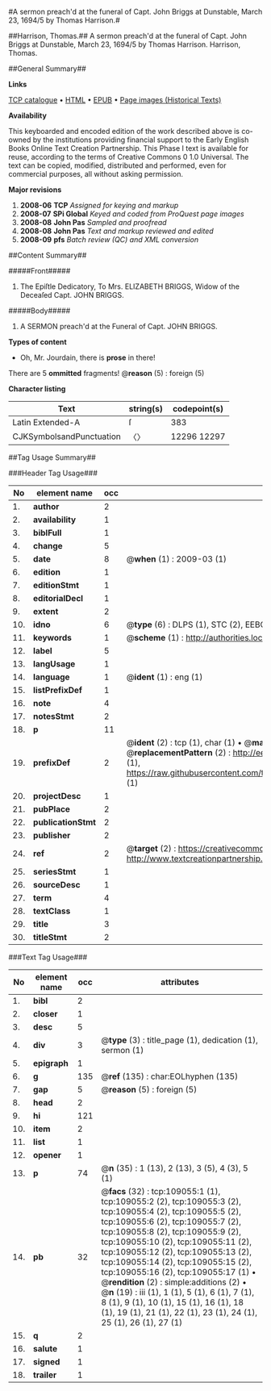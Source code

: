 #A sermon preach'd at the funeral of Capt. John Briggs at Dunstable, March 23, 1694/5 by Thomas Harrison.#

##Harrison, Thomas.##
A sermon preach'd at the funeral of Capt. John Briggs at Dunstable, March 23, 1694/5 by Thomas Harrison.
Harrison, Thomas.

##General Summary##

**Links**

[TCP catalogue](http://www.ota.ox.ac.uk/tcp/)  • 
[HTML](http://tei.it.ox.ac.uk/tcp/Texts-HTML/free/A45/A45688.html)  • 
[EPUB](http://tei.it.ox.ac.uk/tcp/Texts-EPUB/free/A45/A45688.epub) • 
[Page images (Historical Texts)](https://data.historicaltexts.jisc.ac.uk/view?pubId=eebo-19537571e&pageId=eebo-19537571e-109055-1)

**Availability**

This keyboarded and encoded edition of the
	       work described above is co-owned by the institutions
	       providing financial support to the Early English Books
	       Online Text Creation Partnership. This Phase I text is
	       available for reuse, according to the terms of Creative
	       Commons 0 1.0 Universal. The text can be copied,
	       modified, distributed and performed, even for
	       commercial purposes, all without asking permission.

**Major revisions**

1. __2008-06__ __TCP__ *Assigned for keying and markup*
1. __2008-07__ __SPi Global__ *Keyed and coded from ProQuest page images*
1. __2008-08__ __John Pas__ *Sampled and proofread*
1. __2008-08__ __John Pas__ *Text and markup reviewed and edited*
1. __2008-09__ __pfs__ *Batch review (QC) and XML conversion*

##Content Summary##

#####Front#####

1. The Epiſtle Dedicatory, To Mrs. ELIZABETH BRIGGS, Widow of the Deceaſed Capt. JOHN BRIGGS.

#####Body#####

1. A SERMON preach'd at the Funeral of Capt. JOHN BRIGGS.

**Types of content**

  * Oh, Mr. Jourdain, there is **prose** in there!

There are 5 **ommitted** fragments! 
 @__reason__ (5) : foreign (5)

**Character listing**


|Text|string(s)|codepoint(s)|
|---|---|---|
|Latin Extended-A|ſ|383|
|CJKSymbolsandPunctuation|〈〉|12296 12297|

##Tag Usage Summary##

###Header Tag Usage###

|No|element name|occ|attributes|
|---|---|---|---|
|1.|__author__|2||
|2.|__availability__|1||
|3.|__biblFull__|1||
|4.|__change__|5||
|5.|__date__|8| @__when__ (1) : 2009-03 (1)|
|6.|__edition__|1||
|7.|__editionStmt__|1||
|8.|__editorialDecl__|1||
|9.|__extent__|2||
|10.|__idno__|6| @__type__ (6) : DLPS (1), STC (2), EEBO-CITATION (1), OCLC (1), VID (1)|
|11.|__keywords__|1| @__scheme__ (1) : http://authorities.loc.gov/ (1)|
|12.|__label__|5||
|13.|__langUsage__|1||
|14.|__language__|1| @__ident__ (1) : eng (1)|
|15.|__listPrefixDef__|1||
|16.|__note__|4||
|17.|__notesStmt__|2||
|18.|__p__|11||
|19.|__prefixDef__|2| @__ident__ (2) : tcp (1), char (1)  •  @__matchPattern__ (2) : ([0-9\-]+):([0-9IVX]+) (1), (.+) (1)  •  @__replacementPattern__ (2) : http://eebo.chadwyck.com/downloadtiff?vid=$1&page=$2 (1), https://raw.githubusercontent.com/textcreationpartnership/Texts/master/tcpchars.xml#$1 (1)|
|20.|__projectDesc__|1||
|21.|__pubPlace__|2||
|22.|__publicationStmt__|2||
|23.|__publisher__|2||
|24.|__ref__|2| @__target__ (2) : https://creativecommons.org/publicdomain/zero/1.0/ (1), http://www.textcreationpartnership.org/docs/. (1)|
|25.|__seriesStmt__|1||
|26.|__sourceDesc__|1||
|27.|__term__|4||
|28.|__textClass__|1||
|29.|__title__|3||
|30.|__titleStmt__|2||


###Text Tag Usage###

|No|element name|occ|attributes|
|---|---|---|---|
|1.|__bibl__|2||
|2.|__closer__|1||
|3.|__desc__|5||
|4.|__div__|3| @__type__ (3) : title_page (1), dedication (1), sermon (1)|
|5.|__epigraph__|1||
|6.|__g__|135| @__ref__ (135) : char:EOLhyphen (135)|
|7.|__gap__|5| @__reason__ (5) : foreign (5)|
|8.|__head__|2||
|9.|__hi__|121||
|10.|__item__|2||
|11.|__list__|1||
|12.|__opener__|1||
|13.|__p__|74| @__n__ (35) : 1 (13), 2 (13), 3 (5), 4 (3), 5 (1)|
|14.|__pb__|32| @__facs__ (32) : tcp:109055:1 (1), tcp:109055:2 (2), tcp:109055:3 (2), tcp:109055:4 (2), tcp:109055:5 (2), tcp:109055:6 (2), tcp:109055:7 (2), tcp:109055:8 (2), tcp:109055:9 (2), tcp:109055:10 (2), tcp:109055:11 (2), tcp:109055:12 (2), tcp:109055:13 (2), tcp:109055:14 (2), tcp:109055:15 (2), tcp:109055:16 (2), tcp:109055:17 (1)  •  @__rendition__ (2) : simple:additions (2)  •  @__n__ (19) : iii (1), 1 (1), 5 (1), 6 (1), 7 (1), 8 (1), 9 (1), 10 (1), 15 (1), 16 (1), 18 (1), 19 (1), 21 (1), 22 (1), 23 (1), 24 (1), 25 (1), 26 (1), 27 (1)|
|15.|__q__|2||
|16.|__salute__|1||
|17.|__signed__|1||
|18.|__trailer__|1||

